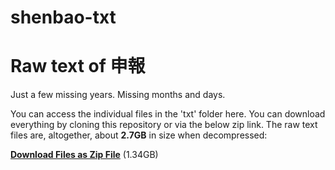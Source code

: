 # shenbao-txt
# Raw text of 申報

Just a few missing years. 
Missing months and days.

You can access the individual files in the 'txt' folder here. You can download everything by cloning this repository or via the below zip link. The raw text files are, altogether, about **2.7GB** in size when decompressed:

**[Download Files as Zip File](https://github.com/moss-on-stone/shenbao-txt/archive/refs/tags/shenbao-raw-text.zip)** (1.34GB)
